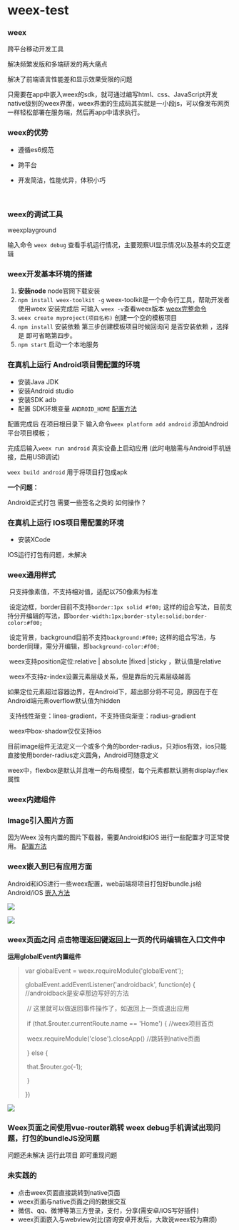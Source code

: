 # weex-test
### weex

跨平台移动开发工具

解决频繁发版和多端研发的两大痛点

解决了前端语言性能差和显示效果受限的问题

只需要在app中嵌入weex的sdk，就可通过编写html、css、JavaScript开发native级别的weex界面，weex界面的生成码其实就是一小段js，可以像发布网页一样轻松部署在服务端，然后再app中请求执行。

### weex的优势

- 遵循es6规范

- 跨平台

- 开发简洁，性能优异，体积小巧

  ​

### weex的调试工具

weexplayground

输入命令 `weex debug` 查看手机运行情况，主要观察UI显示情况以及基本的交互逻辑



### weex开发基本环境的搭建

1. **安装node**   node官网下载安装
2. `npm install weex-toolkit -g`   weex-toolkit是一个命令行工具，帮助开发者使用weex 安装完成后 可输入 `weex -v`查看weex版本  [weex完整命令](https://www.npmjs.com/package/weex-toolkit)
3. `weex create myproject(项目名称)`   创建一个空的模板项目
4. `npm install` 安装依赖  第三步创建模板项目时候回询问 是否安装依赖 ，选择是 即可省略第四步。
5. `npm start` 启动一个本地服务




### 在真机上运行 Android项目需配置的环境

- 安装Java   JDK
- 安装Android studio
- 安装SDK   adb
- 配置 SDK环境变量 `ANDROID_HOME`  [配置方法](https://www.cnblogs.com/harlem/p/6794616.html)

配置完成后 在项目根目录下 输入命令`weex platform add android` 添加Android平台项目模板；

完成后输入`weex run android`  真实设备上启动应用 (此时电脑需与Android手机链接，启用USB调试)

`weex build android`  用于将项目打包成apk



**一个问题：**

Android正式打包 需要一些签名之类的 如何操作？



### 在真机上运行 IOS项目需配置的环境

- 安装XCode


IOS运行打包有问题，未解决



### weex通用样式

​		只支持像素值，不支持相对值，适配以750像素为标准

​		设定边框，border目前不支持`border:1px solid #f00;` 这样的组合写法，目前支持分开编辑的写法，即`border-width:1px;border-style:solid;border-color:#f00;`

​		设定背景，background目前不支持`background:#f00;` 这样的组合写法，与border同理，需分开编辑，即`background-color:#f00;`

​		weex支持position定位:relative | absolute |fixed |sticky ，默认值是relative

​		weex不支持z-index设置元素层级关系，但是靠后的元素层级越高

​		如果定位元素超过容器边界，在Android下，超出部分将不可见，原因在于在Android端元素overflow默认值为hidden 

​		支持线性渐变：linea-gradient，不支持径向渐变：radius-gradient

​		weex中box-shadow仅仅支持ios

​		目前image组件无法定义一个或多个角的border-radius，只对ios有效，ios只能直接使用border-radius定义圆角，Android可随意定义

​		weex中，flexbox是默认并且唯一的布局模型，每个元素都默认拥有display:flex属性

### weex内建组件	





### Image引入图片方面

因为Weex 没有内置的图片下载器，需要Android和iOS 进行一些配置才可正常使用。
[配置方法](http://weex.apache.org/cn/references/components/image.html)



### weex嵌入到已有应用方面

Android和iOS进行一些weex配置，web前端将项目打包好bundle.js给Android/iOS
[嵌入方法](http://weex.apache.org/cn/guide/integrate-to-your-app.html)

![](https://raw.githubusercontent.com/shaniawei/resource/master/images/图片1.png)

![](https://raw.githubusercontent.com/shaniawei/resource/master/images/%E5%9B%BE%E7%89%872.png)



### weex页面之间 点击物理返回键返回上一页的代码编辑在入口文件中

**运用globalEvent内置组件**

> var globalEvent = weex.requireModule('globalEvent');
>
> globalEvent.addEventListener('androidback', function(e) {  //androidback是安卓那边写好的方法
>
> ​	// 这里就可以做返回事件操作了，如返回上一页或退出应用
>
> ​	if (that.$router.currentRoute.name == 'Home') { //weex项目首页
>
> ​		weex.requireModule('close').closeApp() //跳转到native页面
>
> ​	} else {
>
> ​		that.$router.go(-1);
>
> ​	}
>
> })

![](https://raw.githubusercontent.com/shaniawei/resource/master/images/%E5%9B%BE%E7%89%873.png)



### Weex页面之间使用vue-router跳转  **weex debug手机调试出现问题**，打包的bundleJS没问题

问题还未解决  运行此项目 即可重现问题



### 未实践的

- 点击weex页面直接跳转到native页面
- weex页面与native页面之间的数据交互
- 微信、qq、微博等第三方登录，支付，分享(需安卓/iOS写好插件)
- weex页面嵌入与webview对比(咨询安卓开发后，大致说weex较为麻烦)





​	


